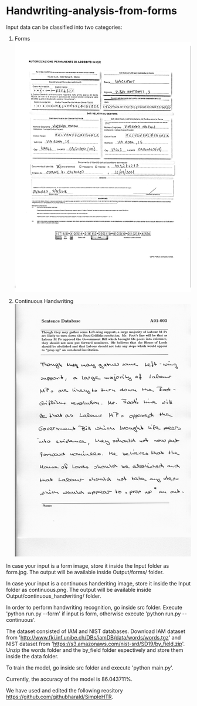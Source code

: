 # Handwriting-analysis-from-forms

Input data can be classified into two categories:

1. Forms
![Example of a form image](Images_Used/0001.jpg)

2. Continuous Handwriting
![Example of a continuous handwrting image](Images_Used/p4.png)

In case your input is a form image, store it inside the Input folder as form.jpg. The output will be available inside Output/forms/ folder.

In case your input is a continuous handeriting image, store it inside the Input folder as continuous.png. The output will be available inside Output/continuous_handwriting/ folder.


In order to perform handwriting recognition, go inside src folder. Execute 'python run.py --form' if input is form, otherwise execute 'python run.py --continuous'.

The dataset consisted of IAM and NIST databases. 
Download IAM dataset from 'http://www.fki.inf.unibe.ch/DBs/iamDB/data/words/words.tgz' and NIST dataset from 'https://s3.amazonaws.com/nist-srd/SD19/by_field.zip'. Unzip the words folder and the by_field folder espectively and store them inside the data folder.

To train the model, go inside src folder and execute 'python main.py'.

Currently, the accuracy of the model is 86.043711%.

We have used and edited the following reository https://github.com/githubharald/SimpleHTR.
